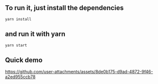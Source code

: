 ## To run it, just install the dependencies

```
yarn install
```

## and run it with yarn

```
yarn start

```

## Quick demo

https://github.com/user-attachments/assets/8de0b175-d9ad-4872-9f46-a2ed955ccb78

